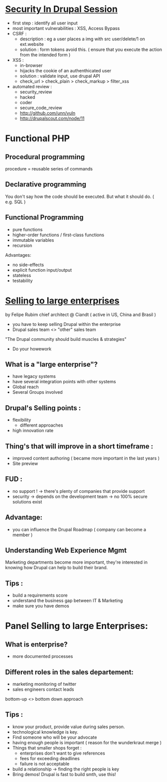 [Security In Drupal Session](http://munich2012.drupal.org/node/733)
==========================
- first step : identify all user input 
- most important vulnerabilities : XSS, Access Bypass
- CSRF :
	- description : eg a user places a img with src  user/delete/1 on ext.website 
    - solution : form tokens avoid this. ( ensure that you  execute the action from the intended form )
- XSS :
	- in-browser
    - hijacks the cookie of an authenthicated user
    - solution : validate input, use drupal API
    - check_url > check_plain > check_markup > filter_xss
- automated review :
	- security_review
    - hacked
    - coder
    - secure_code_review
    - http://github.com/unn/vuln 
    - http://drupalscout.com/node/11
    
Functional PHP
==============

Procedural programming
-----------------------
 procedure = reusable series of commands

Declarative programming
-----------------------
You don't say how the code should be executed. But what it should do.
( e.g.  SQL )

Functional Programming
----------------------
- pure functions
- higher-order functions / first-class functions
- immutable variables
- recursion 

Advantages:
- no side-effects
- explicit function input/output
- stateless
- testability

[Selling to large enterprises](http://munich2012.drupal.org/program/sessions/selling-drupal-web-experience-management-large-enterprises-choose-your-battles-and)
===========================================================================
by Felipe Rubim chief architect @ Ciandt ( active in US, China and Brasil )

- you have to keep selling Drupal within the enterprise
- Drupal sales team <> "other" sales team

"The Drupal community should build muscles & strategies"
- Do your howework

What is a "large enterprise"?
----------------------------
- have legacy systems
- have several integration points with other systems
- Global reach
- Several Groups involved 

Drupal's Selling points :
----------------
- flexibility
	- different approaches
- high innovation rate

Thing's that will improve in a short timeframe :
------------------------------------------------
- improved content authoring ( became more important in the last years )
- Site preview

FUD :
-----
- no support !
-> there's plenty of companies that provide support
- security
-> depends on the development team
-> no 100% secure solutions exist

Advantage:
----------
- you can influence the Drupal Roadmap ( company can become a member )

Understanding Web Experience Mgmt
----------------------------------
Marketing departments become more important, they're interested in knowing how Drupal can help to build their brand.

Tips :
------
- build a requirements score
- understand the business gap between IT & Marketing
- make sure you have demos

Panel Selling to large Enterprises:
===================================
What is enterprise?
-------------------
- more documented processes

Different roles in the sales departement:
-----------------------------------------
- marketing monitoring of twitter
- sales engineers contact leads

bottom-up <> bottom down approach

Tips :
------
- know your product, provide value during sales person.
- technological knowledge is key.
- Find someone who will be your advocate
- having enough people is important ( reason for the wunderkraut merge )
- Things that smaller shops forget :
	- enterprises don't want to give references
    - fees for exceeding deadlines
    - failure is not acceptable
- build a relationship -> finding the right people is key
- Bring demos! Drupal is fast to build smth, use this!

    






    





    